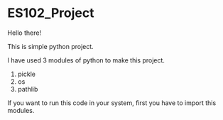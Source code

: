 # ES102_Project
Hello there!

This is simple python project.

I have used 3 modules of python to make this project.
  1) pickle
  2) os
  3) pathlib

If you want to run this code in your system, first you have to import this modules.

